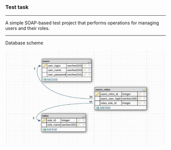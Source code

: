 ### Test task

---

A simple SOAP-based test project that performs operations 
for managing users and their roles.

---

Database scheme
<div align="center">
  <img src="https://github.com/shvetsov-as/test-task/blob/master/scheme.JPG" width="500" height="300"/>
</div>
